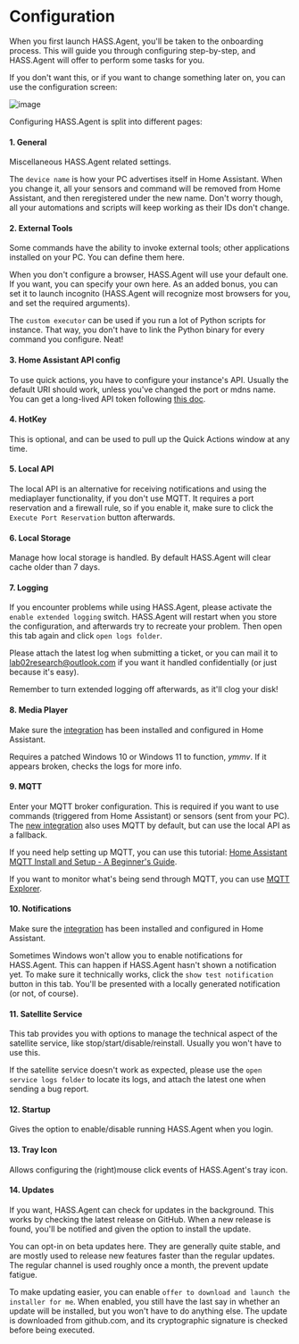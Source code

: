 # Configuration

When you first launch HASS.Agent, you'll be taken to the onboarding process. This will guide you through configuring step-by-step, and HASS.Agent will offer to perform some tasks for you. 

If you don't want this, or if you want to change something later on, you can use the configuration screen: 

![image](https://user-images.githubusercontent.com/81011038/198238942-23365c19-5cfa-46dd-8663-f939364cb943.png)

Configuring HASS.Agent is split into different pages:

#### 1. General

Miscellaneous HASS.Agent related settings. 

The `device name` is how your PC advertises itself in Home Assistant. When you change it, all your sensors and command will be removed from Home Assistant, and then reregistered under the new name. Don't worry though, all your automations and scripts will keep working as their IDs don't change.

#### 2. External Tools

Some commands have the ability to invoke external tools; other applications installed on your PC. You can define them here. 

When you don't configure a browser, HASS.Agent will use your default one. If you want, you can specify your own here. As an added bonus, you can set it to launch incognito (HASS.Agent will recognize most browsers for you, and set the required arguments). 

The `custom executor` can be used if you run a lot of Python scripts for instance. That way, you don't have to link the Python binary for every command you configure. Neat!

#### 3. Home Assistant API config

To use quick actions, you have to configure your instance's API. Usually the default URI should work, unless you've changed the port or mdns name. You can get a long-lived API token following [this doc](https://www.home-assistant.io/docs/authentication/).

#### 4. HotKey

This is optional, and can be used to pull up the Quick Actions window at any time.

#### 5. Local API

The local API is an alternative for receiving notifications and using the mediaplayer functionality, if you don't use MQTT. It requires a port reservation and a firewall rule, so if you enable it, make sure to click the `Execute Port Reservation` button afterwards.

#### 6. Local Storage

Manage how local storage is handled. By default HASS.Agent will clear cache older than 7 days.

#### 7. Logging

If you encounter problems while using HASS.Agent, please activate the `enable extended logging` switch. HASS.Agent will restart when you store the configuration, and afterwards try to recreate your problem. Then open this tab again and click `open logs folder`. 

Please attach the latest log when submitting a ticket, or you can mail it to lab02research@outlook.com if you want it handled confidentially (or just because it's easy).

Remember to turn extended logging off afterwards, as it'll clog your disk!

#### 8. Media Player

Make sure the [integration](https://hassagent.readthedocs.io/en/latest/integration/installation/) has been installed and configured in Home Assistant. 

Requires a patched Windows 10 or Windows 11 to function, *ymmv*. If it appears broken, checks the logs for more info.

#### 9. MQTT

Enter your MQTT broker configuration. This is required if you want to use commands (triggered from Home Assistant) or sensors (sent from your PC). The [new integration](https://github.com/LAB02-Research/HASS.Agent-Integration) also uses MQTT by default, but can use the local API as a fallback.

If you need help setting up MQTT, you can use this tutorial: [Home Assistant MQTT Install and Setup - A Beginner's Guide](https://www.youtube.com/watch?v=dqTn-Gk4Qeo).

If you want to monitor what's being send through MQTT, you can use [MQTT Explorer](http://mqtt-explorer.com/).

#### 10. Notifications

Make sure the [integration](https://hassagent.readthedocs.io/en/latest/integration/installation/) has been installed and configured in Home Assistant.

Sometimes Windows won't allow you to enable notifications for HASS.Agent. This can happen if HASS.Agent hasn't shown a notification yet. To make sure it technically works, click the `show test notification` button in this tab. You'll be presented with a locally generated notification (or not, of course).

#### 11. Satellite Service

This tab provides you with options to manage the technical aspect of the satellite service, like stop/start/disable/reinstall. Usually you won't have to use this. 

If the satellite service doesn't work as expected, please use the `open service logs folder` to locate its logs, and attach the latest one when sending a bug report.

#### 12. Startup

Gives the option to enable/disable running HASS.Agent when you login. 

#### 13. Tray Icon

Allows configuring the (right)mouse click events of HASS.Agent's tray icon.

#### 14. Updates

If you want, HASS.Agent can check for updates in the background. This works by checking the latest release on GitHub. When a new release is found, you'll be notified and given the option to install the update.

You can opt-in on beta updates here. They are generally quite stable, and are mostly used to release new features faster than the regular updates. The regular channel is used roughly once a month, the prevent update fatigue.

To make updating easier, you can enable `offer to download and launch the installer for me`. When enabled, you still have the last say in whether an update will be installed, but you won't have to do anything else. The update is downloaded from github.com, and its cryptographic signature is checked before being executed.
